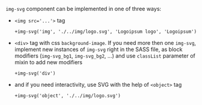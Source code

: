 `img-svg` component can be implemented in one of three ways:

- `<img src='...'>` tag
  ```pug
  +img-svg('img', './../img/logo.svg', 'Logoipsum logo', 'Logoipsum')
  ```

- `<div>` tag with css `background-image`. If you need more then one `img-svg`, implement new instances of `img-svg` right in the SASS file, as block modifiers (`img-svg_bg1`, `img-svg_bg2`, ...) and use `classList` parameter of mixin to add new modifiers
  ```pug
  +img-svg('div')
  ```

- and if you need interactivity, use SVG with the help of `<object>` tag
  ```pug
  +img-svg('object', './../img/logo.svg')
  ```